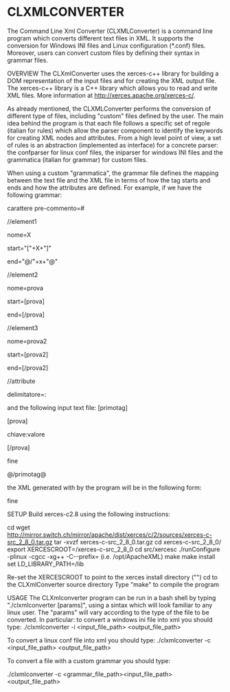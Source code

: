 CLXMLCONVERTER
==============

The Command Line Xml Converter (CLXMLConverter) is a  command line program which converts different text files in XML. It supports the conversion for Windows INI files and Linux configuration (*.conf) files. Moreover, users can convert custom files by defining their syntax in grammar files.

OVERVIEW
The CLXmlConverter uses the xerces-c++ library for building a DOM representation of the input files and for creating the XML output file. The xerces-c++ library is a C++ library which allows you to read and write XML files. More information at http://xerces.apache.org/xerces-c/.


As already mentioned, the CLXMLConverter performs the conversion of different type of files, including "custom" files defined by the user. The main idea behind the program is that each file follows a specific set of regole (italian for rules) which allow the parser component to identify the keywords for creating XML nodes and attributes.
From a high level point of view, a set of rules is an abstraction (implemented as interface) for a concrete parser: the confparser for linux conf files, the iniparser for windows INI files and the grammatica (italian for grammar) for custom files.

When using a custom "grammatica", the grammar file defines the mapping between the text file and the XML file in terms of how the tag starts and ends and how the attributes are defined.
For example, if we have the following grammar:

carattere pre-commento=#

//element1

nome=X

start="["+X+"]"

end="@/"+x+"@"

//element2

nome=prova

start=[prova]

end=[/prova]

//element3

nome=prova2

start=[prova2]

end=[/prova2]

//attribute

delimitatore=:

and the following input text file:
[primotag]

[prova]

 chiave:valore

[/prova]

fine

@/primotag@

the XML generated with by the program will be in the following form:

<?xml version="1.0" encoding="UTF-8" standalone="no" ?>
<root>
    <primotag>
        <prova>
            <Attributo chiave="valore"/>
        </prova>fine
    </primotag>
</root>

SETUP
Build xerces-c2.8 using the following instructions:

cd <directory>
wget http://mirror.switch.ch/mirror/apache/dist/xerces/c/2/sources/xerces-c-src_2_8_0.tar.gz
tar -xvzf xerces-c-src_2_8_0.tar.gz
cd xerces-c-src_2_8_0/
export XERCESCROOT=<directory>/xerces-c-src_2_8_0
cd src/xercesc
./runConfigure -plinux -cgcc -xg++ -C--prefix=<install-dir> (i.e. /opt/ApacheXML)
make
make install
set LD_LIBRARY_PATH=<destination-dir>/lib


Re-set the XERCESCROOT to point to the xerces install directory ("<install-dir>")
cd to the CLXmlConverter source directory
Type "make" to compile the program

USAGE
The CLXmlconverter program can be run in a bash shell by typing "./clxmlconverter [params]", using a sintax which will look familiar to any linux user. 
The "params" will vary according to the type of the file to be converted. In particular:
to convert a windows ini file into xml you should type:
./clxmlconverter -i <input_file_path> <output_file_path>

To convert a linux conf file into xml you should type:
./clxmlconverter -c <input_file_path> <output_file_path>
        
To convert a file with a custom grammar you should type:

./clxmlconverter -c <grammar_file_path><input_file_path> <output_file_path>